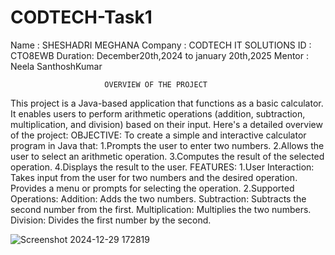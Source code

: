 # CODTECH-Task1
Name    : SHESHADRI MEGHANA
Company : CODTECH IT SOLUTIONS
ID      : CTO8EWB
Duration: December20th,2024 to january 20th,2025
Mentor  : Neela SanthoshKumar
  
                         OVERVIEW OF THE PROJECT

  This project is a Java-based application that functions as a basic calculator. It enables users to perform arithmetic operations (addition, subtraction, multiplication, and 
  division) based on their input. Here's a detailed overview of the project:
  OBJECTIVE:
To create a simple and interactive calculator program in Java that:
1.Prompts the user to enter two numbers.
2.Allows the user to select an arithmetic operation.
3.Computes the result of the selected operation.
4.Displays the result to the user.
FEATURES:
1.User Interaction:
Takes input from the user for two numbers and the desired operation.
Provides a menu or prompts for selecting the operation.
2.Supported Operations:
Addition: Adds the two numbers.
Subtraction: Subtracts the second number from the first.
Multiplication: Multiplies the two numbers.
Division: Divides the first number by the second.

  
![Screenshot 2024-12-29 172819](https://github.com/user-attachments/assets/b79a3107-71f3-4902-964b-cddfbf02a060)



    
